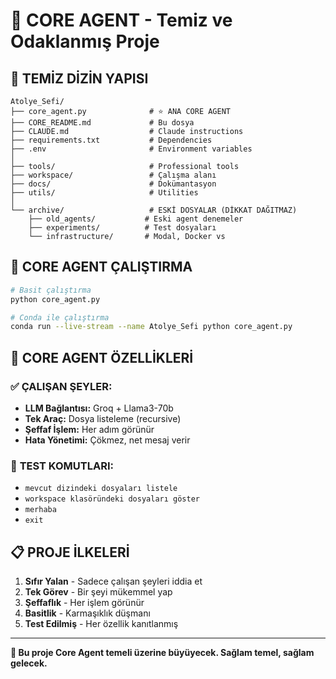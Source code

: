 # 🌱 CORE AGENT - Temiz ve Odaklanmış Proje

## 📁 **TEMİZ DİZİN YAPISI**

```
Atolye_Sefi/
├── core_agent.py              # ⭐ ANA CORE AGENT
├── CORE_README.md             # Bu dosya
├── CLAUDE.md                  # Claude instructions
├── requirements.txt           # Dependencies
├── .env                       # Environment variables
│
├── tools/                     # Professional tools
├── workspace/                 # Çalışma alanı
├── docs/                      # Dokümantasyon
├── utils/                     # Utilities
│
└── archive/                   # ESKİ DOSYALAR (DİKKAT DAĞITMAZ)
    ├── old_agents/           # Eski agent denemeler
    ├── experiments/          # Test dosyaları
    └── infrastructure/       # Modal, Docker vs
```

## 🚀 **CORE AGENT ÇALIŞTIRMA**

```bash
# Basit çalıştırma
python core_agent.py

# Conda ile çalıştırma
conda run --live-stream --name Atolye_Sefi python core_agent.py
```

## 🎯 **CORE AGENT ÖZELLİKLERİ**

### ✅ **ÇALIŞAN ŞEYLER:**
- **LLM Bağlantısı:** Groq + Llama3-70b
- **Tek Araç:** Dosya listeleme (recursive)
- **Şeffaf İşlem:** Her adım görünür
- **Hata Yönetimi:** Çökmez, net mesaj verir

### 🎯 **TEST KOMUTLARI:**
- `mevcut dizindeki dosyaları listele`
- `workspace klasöründeki dosyaları göster`
- `merhaba`
- `exit`

## 📋 **PROJE İLKELERİ**

1. **Sıfır Yalan** - Sadece çalışan şeyleri iddia et
2. **Tek Görev** - Bir şeyi mükemmel yap
3. **Şeffaflık** - Her işlem görünür
4. **Basitlik** - Karmaşıklık düşmanı
5. **Test Edilmiş** - Her özellik kanıtlanmış

---

**🌱 Bu proje Core Agent temeli üzerine büyüyecek. Sağlam temel, sağlam gelecek.**